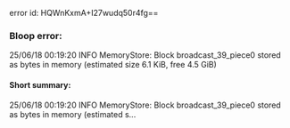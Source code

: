 error id: HQWnKxmA+I27wudq50r4fg==
### Bloop error:

25/06/18 00:19:20 INFO MemoryStore: Block broadcast_39_piece0 stored as bytes in memory (estimated size 6.1 KiB, free 4.5 GiB)
#### Short summary: 

25/06/18 00:19:20 INFO MemoryStore: Block broadcast_39_piece0 stored as bytes in memory (estimated s...